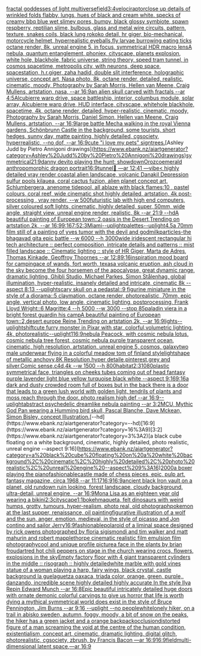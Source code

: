 [fractal goddesses of light multiverse](https://www.ebank.nz/aiartgenerator?category=fractal%20goddesses%20of%20light%20multiverse)[field](https://www.ebank.nz/aiartgenerator?category=field)[3:4](https://www.ebank.nz/aiartgenerator?category=3%3A4)[velociraptor](https://www.ebank.nz/aiartgenerator?category=velociraptor)[close up details of wrinkled folds flabby, lungs, hues of black and cream white. specks of creamy bbq blue wet slimey pores, bumpy, black glossy symbiote, spawn respberry, reptilian slime, bulbous, glass and metal wire circuits,  pattern, texture, snakes coils, black lung rokoko detail, hr giger, bio-mechanical, motorcycle helmet, hyperrealistic eyeballs,fly larvae burrowing eating ticks octane render, 8k, unreal engine 5, in focus, symmetrical HDR macro lens](https://www.ebank.nz/aiartgenerator?category=close%20up%20details%20of%20wrinkled%20folds%20flabby%2C%20lungs%2C%20hues%20of%20black%20and%20cream%20white.%20specks%20of%20creamy%20bbq%20blue%20wet%20slimey%20pores%2C%20bumpy%2C%20black%20glossy%20symbiote%2C%20spawn%20respberry%2C%20reptilian%20slime%2C%20bulbous%2C%20glass%20and%20metal%20wire%20circuits%2C%20%20pattern%2C%20texture%2C%20snakes%20coils%2C%20black%20lung%20rokoko%20detail%2C%20hr%20giger%2C%20bio-mechanical%2C%20motorcycle%20helmet%2C%20hyperrealistic%20eyeballs%2Cfly%20larvae%20burrowing%20eating%20ticks%20octane%20render%2C%208k%2C%20unreal%20engine%205%2C%20in%20focus%2C%20symmetrical%20HDR%20macro%20lens)[A nebula, quantum entanglement, phoniex, cityscape, planets explosion, white hole, blackhole, fabric universe, string theory, speed tram tunnel, in cosmos spacetime, metropolis city, with neurons, deep space, spacestation, h.r.giger, zaha hadid, double slit interference, holographic universe, concept art, Nasa photo, 8k, octane render, detailed, realistic, cinematic, moody, Photography by Sarah Morris, Hellen van Meene, Craig Mullens, artstation, nasa, --ar 16:9](https://www.ebank.nz/aiartgenerator?category=A%20nebula%2C%20quantum%20entanglement%2C%20phoniex%2C%20cityscape%2C%20planets%20explosion%2C%20white%20hole%2C%20blackhole%2C%20fabric%20universe%2C%20string%20theory%2C%20speed%20tram%20tunnel%2C%20in%20cosmos%20spacetime%2C%20metropolis%20city%2C%20with%20neurons%2C%20deep%20space%2C%20spacestation%2C%20h.r.giger%2C%20zaha%20hadid%2C%20double%20slit%20interference%2C%20holographic%20universe%2C%20concept%20art%2C%20Nasa%20photo%2C%208k%2C%20octane%20render%2C%20detailed%2C%20realistic%2C%20cinematic%2C%20moody%2C%20Photography%20by%20Sarah%20Morris%2C%20Hellen%20van%20Meene%2C%20Craig%20Mullens%2C%20artstation%2C%20nasa%2C%20--ar%2016%3A9)[an alien skull carved with fractals --ar 4:5](https://www.ebank.nz/aiartgenerator?category=an%20alien%20skull%20carved%20with%20fractals%20--ar%204%3A5)[Alcubierre warp drive, space battleship, interior, columbus module, solar array, Alcubierre warp drive, HUD interface, cityscape, whitehole blackhole, spacetime, 4k, octane render, detailed, hyper-realistic, cinematic, moody, Photography by Sarah Morris, Daniel Simon, Hellen van Meene, Craig Mullens, artstation, --ar 16:9](https://www.ebank.nz/aiartgenerator?category=Alcubierre%20warp%20drive%2C%20space%20battleship%2C%20interior%2C%20columbus%20module%2C%20solar%20array%2C%20Alcubierre%20warp%20drive%2C%20HUD%20interface%2C%20cityscape%2C%20whitehole%20blackhole%2C%20spacetime%2C%204k%2C%20octane%20render%2C%20detailed%2C%20hyper-realistic%2C%20cinematic%2C%20moody%2C%20Photography%20by%20Sarah%20Morris%2C%20Daniel%20Simon%2C%20Hellen%20van%20Meene%2C%20Craig%20Mullens%2C%20artstation%2C%20--ar%2016%3A9)[large battle Mecha walking in the royal Vienna gardens, Schönbrunn Castle in the background, some tourists, short hedges, sunny day, matte painting, highly detailed, cgsociety, hyperrealistic, --no dof, --ar 16:9](https://www.ebank.nz/aiartgenerator?category=large%20battle%20Mecha%20walking%20in%20the%20royal%20Vienna%20gardens%2C%20Sch%C3%B6nbrunn%20Castle%20in%20the%20background%2C%20some%20tourists%2C%20short%20hedges%2C%20sunny%20day%2C%20matte%20painting%2C%20highly%20detailed%2C%20cgsociety%2C%20hyperrealistic%2C%20--no%20dof%2C%20--ar%2016%3A9)[cute "i love my pets" sign](https://www.ebank.nz/aiartgenerator?category=cute%20%22i%20love%20my%20pets%22%20sign)[trees.](https://www.ebank.nz/aiartgenerator?category=trees.)[Ashley Judd by Pietro Annigoni drawings](https://www.ebank.nz/aiartgenerator?category=Ashley%20Judd%20by%20Pietro%20Annigoni%20drawings)[symmetrical](https://www.ebank.nz/aiartgenerator?category=symmetrical)[21:9](https://www.ebank.nz/aiartgenerator?category=21%3A9)[danny devito playing the hunt: showdown](https://www.ebank.nz/aiartgenerator?category=danny%20devito%20playing%20the%20hunt%3A%20showdown)[Orozco](https://www.ebank.nz/aiartgenerator?category=Orozco)[emerald anthropomorphic dragon portrait](https://www.ebank.nz/aiartgenerator?category=emerald%20anthropomorphic%20dragon%20portrait)[16:9](https://www.ebank.nz/aiartgenerator?category=16%3A9)[tunnel](https://www.ebank.nz/aiartgenerator?category=tunnel)[🏁 —ar 12:41 —vibe](https://www.ebank.nz/aiartgenerator?category=%F0%9F%8F%81%20%E2%80%94ar%2012%3A41%20%E2%80%94vibe)[< highly detailed vray render coastal alien landscape, volcanic Danakil Depression sulfur pools kilauea, coral cactus fuzion, alien planet concept art, Schlumbergera, anenome tidepool, all ablaze with black flames:10 , pastel colours, coral reef, wide cinematic shot highly detailed, artstation, 4k post-processing , vray render, --w 500](https://www.ebank.nz/aiartgenerator?category=%3C%20highly%20detailed%20vray%20render%20coastal%20alien%20landscape%2C%20volcanic%20Danakil%20Depression%20sulfur%20pools%20kilauea%2C%20coral%20cactus%20fuzion%2C%20alien%20planet%20concept%20art%2C%20Schlumbergera%2C%20anenome%20tidepool%2C%20all%20ablaze%20with%20black%20flames%3A10%20%2C%20pastel%20colours%2C%20coral%20reef%2C%20wide%20cinematic%20shot%20highly%20detailed%2C%20artstation%2C%204k%20post-processing%20%2C%20vray%20render%2C%20--w%20500)[futuristic lab with high end computers, silver coloured soft lights, cinematic, highly detailed, super, 50mm, wide angle, straight view, unreal engine render, realistic, 8k --ar 21:9 --hd](https://www.ebank.nz/aiartgenerator?category=futuristic%20lab%20with%20high%20end%20computers%2C%20silver%20coloured%20soft%20lights%2C%20cinematic%2C%20highly%20detailed%2C%20super%2C%2050mm%2C%20wide%20angle%2C%20straight%20view%2C%20unreal%20engine%20render%2C%20realistic%2C%208k%20--ar%2021%3A9%20--hd)[A beautiful painting of European town::2,oasis in the Desert,Trending on artstation,2k, --ar 16:9](https://www.ebank.nz/aiartgenerator?category=A%20beautiful%20painting%20of%20European%20town%3A%3A2%2Coasis%20in%20the%20Desert%2CTrending%20on%20artstation%2C2k%2C%20--ar%2016%3A9)[9:16](https://www.ebank.nz/aiartgenerator?category=9%3A16)[7:5](https://www.ebank.nz/aiartgenerator?category=7%3A5)[2:3](https://www.ebank.nz/aiartgenerator?category=2%3A3)[Miami](https://www.ebank.nz/aiartgenerator?category=Miami)[--uplight](https://www.ebank.nz/aiartgenerator?category=--uplight)[palettes](https://www.ebank.nz/aiartgenerator?category=palettes)[--uplight](https://www.ebank.nz/aiartgenerator?category=--uplight)[4.5](https://www.ebank.nz/aiartgenerator?category=4.5)[a 70mm film still of a painting of yves tumor with the devil and god](https://www.ebank.nz/aiartgenerator?category=a%2070mm%20film%20still%20of%20a%20painting%20of%20yves%20tumor%20with%20the%20devil%20and%20god)[milk](https://www.ebank.nz/aiartgenerator?category=milk)[particles](https://www.ebank.nz/aiartgenerator?category=particles)[-](https://www.ebank.nz/aiartgenerator?category=-)[the bhagavad gita epic battle --w 6000 --h 3000](https://www.ebank.nz/aiartgenerator?category=the%20bhagavad%20gita%20epic%20battle%20--w%206000%20--h%203000)[wide iridescent rectangular hi tech architecture :: perfect composition, intricate details and patterns :: mist filled landscape :: Cinematic lighting :: style of HR Giger, Marta de Adres, Thomas Kinkade, Geoffroy Thoornes --ar 12:8](https://www.ebank.nz/aiartgenerator?category=wide%20iridescent%20rectangular%20hi%20tech%20architecture%20%3A%3A%20perfect%20composition%2C%20intricate%20details%20and%20patterns%20%3A%3A%20mist%20filled%20landscape%20%3A%3A%20Cinematic%20lighting%20%3A%3A%20style%20of%20HR%20Giger%2C%20Marta%20de%20Adres%2C%20Thomas%20Kinkade%2C%20Geoffroy%20Thoornes%20--ar%2012%3A8)[9:16](https://www.ebank.nz/aiartgenerator?category=9%3A16)[inspiration mood board for camping](https://www.ebank.nz/aiartgenerator?category=inspiration%20mood%20board%20for%20camping)[ace of wands, fort worth, texas](https://www.ebank.nz/aiartgenerator?category=ace%20of%20wands%2C%20fort%20worth%2C%20texas)[a volcanic eruption, ash cloud in the sky become the four horsemen of the apocalypse, great dynamic range, dramatic lighting, Ghibli Studio, Michael Parkes, Simon Stålenhag, global illumination, hyper-realistic, insanely detailed and intricate, cinematic 8k --aspect 8:13 --uplight](https://www.ebank.nz/aiartgenerator?category=a%20volcanic%20eruption%2C%20ash%20cloud%20in%20the%20sky%20become%20the%20four%20horsemen%20of%20the%20apocalypse%2C%20great%20dynamic%20range%2C%20dramatic%20lighting%2C%20Ghibli%20Studio%2C%20Michael%20Parkes%2C%20Simon%20St%C3%A5lenhag%2C%20global%20illumination%2C%20hyper-realistic%2C%20insanely%20detailed%20and%20intricate%2C%20cinematic%208k%20--aspect%208%3A13%20--uplight)[scary skull on a pedastal::9 figurine miniature in the style of a diorama::5 claymation, octane render, photorealistic, 70mm, epic angle, vertical photo, low angle, cinematic lighting, postprocessing, Frank Lloyd Wright::6 Magritte:4 --h 5000 --w 3000 --stop 85](https://www.ebank.nz/aiartgenerator?category=scary%20skull%20on%20a%20pedastal%3A%3A9%20figurine%20miniature%20in%20the%20style%20of%20a%20diorama%3A%3A5%20claymation%2C%20octane%20render%2C%20photorealistic%2C%2070mm%2C%20epic%20angle%2C%20vertical%20photo%2C%20low%20angle%2C%20cinematic%20lighting%2C%20postprocessing%2C%20Frank%20Lloyd%20Wright%3A%3A6%20Magritte%3A4%20--h%205000%20--w%203000%20--stop%2085)[paladin viera in a bright forest guardin his camp](https://www.ebank.nz/aiartgenerator?category=paladin%20viera%20in%20a%20bright%20forest%20guardin%20his%20camp)[A beautiful painting of European town::2,desert,europe Reine,Trending on artstation,2k, --ar 16:9](https://www.ebank.nz/aiartgenerator?category=A%20beautiful%20painting%20of%20European%20town%3A%3A2%2Cdesert%2Ceurope%20Reine%2CTrending%20on%20artstation%2C2k%2C%20--ar%2016%3A9)[lights](https://www.ebank.nz/aiartgenerator?category=lights)[--uplight](https://www.ebank.nz/aiartgenerator?category=--uplight)[shift](https://www.ebank.nz/aiartgenerator?category=shift)[cute furry monster in Pixar with star, colorful,volumetric lighting, 4k, photorealistic](https://www.ebank.nz/aiartgenerator?category=cute%20furry%20monster%20in%20Pixar%20with%20star%2C%20colorful%2Cvolumetric%20lighting%2C%204k%2C%20photorealistic)[--uplight](https://www.ebank.nz/aiartgenerator?category=--uplight)[1](https://www.ebank.nz/aiartgenerator?category=1)[16:9](https://www.ebank.nz/aiartgenerator?category=16%3A9)[nebula Peacock, with cosmic nebula lotus, cosmic nebula tree forest, cosmic nebula purple transparent ocean, cinematic, high resolution, artstation, unreal engine 5, cosmos, galaxy](https://www.ebank.nz/aiartgenerator?category=nebula%20Peacock%2C%20with%20cosmic%20nebula%20lotus%2C%20cosmic%20nebula%20tree%20forest%2C%20cosmic%20nebula%20purple%20transparent%20ocean%2C%20cinematic%2C%20high%20resolution%2C%20artstation%2C%20unreal%20engine%205%2C%20cosmos%2C%20galaxy)[two male underwear flying in a colorful meadow tom of finland style](https://www.ebank.nz/aiartgenerator?category=two%20male%20underwear%20flying%20in%20a%20colorful%20meadow%20tom%20of%20finland%20style)[light](https://www.ebank.nz/aiartgenerator?category=light)[shape of metallic anchovy,8K Resolution,hyper detaile,pinterest,grey and silver,Comic sense,c4d,4k --w 1500 --h 800](https://www.ebank.nz/aiartgenerator?category=shape%20of%20metallic%20anchovy%2C8K%20Resolution%2Chyper%20detaile%2Cpinterest%2Cgrey%20and%20silver%2CComic%20sense%2Cc4d%2C4k%20--w%201500%20--h%20800)[habitat](https://www.ebank.nz/aiartgenerator?category=habitat)[2:3](https://www.ebank.nz/aiartgenerator?category=2%3A3)[1080](https://www.ebank.nz/aiartgenerator?category=1080)[plastic symmetrical face, triangles on cheeks tubes coming out of head fantasy purple lavender light blue yellow turquoise black white --aspect 9:16](https://www.ebank.nz/aiartgenerator?category=plastic%20symmetrical%20face%2C%20triangles%20on%20cheeks%20tubes%20coming%20out%20of%20head%20fantasy%20purple%20lavender%20light%20blue%20yellow%20turquoise%20black%20white%20--aspect%209%3A16)[9:16](https://www.ebank.nz/aiartgenerator?category=9%3A16)[a dark and dusty crowded room full of boxes but in the back there is a door that leads to a green lush world with golden light, tendrils of plants and moss reach through the door. photo realism high def --ar 16:9](https://www.ebank.nz/aiartgenerator?category=a%20dark%20and%20dusty%20crowded%20room%20full%20of%20boxes%20but%20in%20the%20back%20there%20is%20a%20door%20that%20leads%20to%20a%20green%20lush%20world%20with%20golden%20light%2C%20tendrils%20of%20plants%20and%20moss%20reach%20through%20the%20door.%20photo%20realism%20high%20def%20--ar%2016%3A9)[--uplight](https://www.ebank.nz/aiartgenerator?category=--uplight)[abstract psychedelic dreamlike nebula painting --ar 3:2](https://www.ebank.nz/aiartgenerator?category=abstract%20psychedelic%20dreamlike%20nebula%20painting%20--ar%203%3A2)[MCU, Mythic God Pan wearing a Humming bird skull, Pascal Blanche, Dave Mckean, Simon Bisley, concept Illustration.](https://www.ebank.nz/aiartgenerator?category=MCU%2C%20Mythic%20God%20Pan%20wearing%20a%20Humming%20bird%20skull%2C%20Pascal%20Blanche%2C%20Dave%20Mckean%2C%20Simon%20Bisley%2C%20concept%20Illustration.)[--hd](https://www.ebank.nz/aiartgenerator?category=--hd)[16:9](https://www.ebank.nz/aiartgenerator?category=16%3A9)[3:2](https://www.ebank.nz/aiartgenerator?category=3%3A2)[a black cube floating on a white background, cinematic, highly detailed, photo realistic, unreal engine --aspect 9:16](https://www.ebank.nz/aiartgenerator?category=a%20black%20cube%20floating%20on%20a%20white%20background%2C%20cinematic%2C%20highly%20detailed%2C%20photo%20realistic%2C%20unreal%20engine%20--aspect%209%3A16)[2000](https://www.ebank.nz/aiartgenerator?category=2000)[a boxer playing the piano](https://www.ebank.nz/aiartgenerator?category=a%20boxer%20playing%20the%20piano)[fashionable](https://www.ebank.nz/aiartgenerator?category=fashionable)[castle made of chess pieces, epic, pulp art, fantasy magazine, circa 1968 --ar 11:17](https://www.ebank.nz/aiartgenerator?category=castle%20made%20of%20chess%20pieces%2C%20epic%2C%20pulp%20art%2C%20fantasy%20magazine%2C%20circa%201968%20--ar%2011%3A17)[16:9](https://www.ebank.nz/aiartgenerator?category=16%3A9)[16:9](https://www.ebank.nz/aiartgenerator?category=16%3A9)[ancient black Iron vault on a planet, old rundown ruin looking, forest landscape, cloudy background, ultra-detail, unreal engine, --ar 16:9](https://www.ebank.nz/aiartgenerator?category=ancient%20black%20Iron%20vault%20on%20a%20planet%2C%20old%20rundown%20ruin%20looking%2C%20forest%20landscape%2C%20cloudy%20background%2C%20ultra-detail%2C%20unreal%20engine%2C%20--ar%2016%3A9)[Mona Lisa as an eighteen year old wearing a bikini](https://www.ebank.nz/aiartgenerator?category=Mona%20Lisa%20as%20an%20eighteen%20year%20old%20wearing%20a%20bikini)[2:3](https://www.ebank.nz/aiartgenerator?category=2%3A3)[cityscape](https://www.ebank.nz/aiartgenerator?category=cityscape)[1:1](https://www.ebank.nz/aiartgenerator?category=1%3A1)[bokeh](https://www.ebank.nz/aiartgenerator?category=bokeh)[maqueta, felt dinosaurs with weird humps, grotty, tumours, hyper-realism, photo real, old photograph](https://www.ebank.nz/aiartgenerator?category=maqueta%2C%20felt%20dinosaurs%20with%20weird%20humps%2C%20grotty%2C%20tumours%2C%20hyper-realism%2C%20photo%20real%2C%20old%20photograph)[pokemon at the last supper, renaissance, oil painting](https://www.ebank.nz/aiartgenerator?category=pokemon%20at%20the%20last%20supper%2C%20renaissance%2C%20oil%20painting)[figurative illustration of a wolf and the sun, anger, emotion, medieval, in the style of picasso and Jon contino and sailor Jerry](https://www.ebank.nz/aiartgenerator?category=figurative%20illustration%20of%20a%20wolf%20and%20the%20sun%2C%20anger%2C%20emotion%2C%20medieval%2C%20in%20the%20style%20of%20picasso%20and%20Jon%20contino%20and%20sailor%20Jerry)[16:9](https://www.ebank.nz/aiartgenerator?category=16%3A9)[fashionable](https://www.ebank.nz/aiartgenerator?category=fashionable)[polaroid of a liminal space designed by rick owens photographed by floria sigismondi and tim walker  and matt mahurin and robert mapplethorpe cinematic realistic film emulsion film photography](https://www.ebank.nz/aiartgenerator?category=polaroid%20of%20a%20liminal%20space%20designed%20by%20rick%20owens%20photographed%20by%20floria%20sigismondi%20and%20tim%20walker%20%20and%20matt%20mahurin%20and%20robert%20mapplethorpe%20cinematic%20realistic%20film%20emulsion%20film%20photography)[cool and unique profile picture](https://www.ebank.nz/aiartgenerator?category=cool%20and%20unique%20profile%20picture)[a face in the plants by brian froud](https://www.ebank.nz/aiartgenerator?category=a%20face%20in%20the%20plants%20by%20brian%20froud)[art](https://www.ebank.nz/aiartgenerator?category=art)[red hot chili peppers on stage in the church wearing crocs, flowers, explosions in the sky](https://www.ebank.nz/aiartgenerator?category=red%20hot%20chili%20peppers%20on%20stage%20in%20the%20church%20wearing%20crocs%2C%20flowers%2C%20explosions%20in%20the%20sky)[Empty factory floor with 4 giant transparent cylinders in the middle :: risograph :: highly detailed](https://www.ebank.nz/aiartgenerator?category=Empty%20factory%20floor%20with%204%20giant%20transparent%20cylinders%20in%20the%20middle%20%3A%3A%20risograph%20%3A%3A%20highly%20detailed)[white marble with gold vines statue of a woman playing a harp, fairy wings, black crystal, castle background la guelaguetza oaxaca, triada color, orange, green, purple,, danzando, incredible scene highly detailed highly accurate In the style Ilya Repin Edward Munch --ar 16:8](https://www.ebank.nz/aiartgenerator?category=white%20marble%20with%20gold%20vines%20statue%20of%20a%20woman%20playing%20a%20harp%2C%20fairy%20wings%2C%20black%20crystal%2C%20castle%20background%20la%20guelaguetza%20oaxaca%2C%20triada%20color%2C%20orange%2C%20green%2C%20purple%2C%2C%20danzando%2C%20incredible%20scene%20highly%20detailed%20highly%20accurate%20In%20the%20style%20Ilya%20Repin%20Edward%20Munch%20--ar%2016%3A8)[Epic beautiful intricately detailed huge doors with ornate demonic colorful carvings to give us horror that life is worth dying a mythical symmetrical world does exist in the style of Bruce Pennington, Jim Burns --ar 9:16 --uplight --no people](https://www.ebank.nz/aiartgenerator?category=Epic%20beautiful%20intricately%20detailed%20huge%20doors%20with%20ornate%20demonic%20colorful%20carvings%20to%20give%20us%20horror%20that%20life%20is%20worth%20dying%20a%20mythical%20symmetrical%20world%20does%20exist%20in%20the%20style%20of%20Bruce%20Pennington%2C%20Jim%20Burns%20--ar%209%3A16%20--uplight%20--no%20people)[white](https://www.ebank.nz/aiartgenerator?category=white)[lonely hiker, on a trail in abisko sweden, autumn, foggy, moody, a bit of snow on the peaks, the hiker has a green jacket and a orange backpack](https://www.ebank.nz/aiartgenerator?category=lonely%20hiker%2C%20on%20a%20trail%20in%20abisko%20sweden%2C%20autumn%2C%20foggy%2C%20moody%2C%20a%20bit%20of%20snow%20on%20the%20peaks%2C%20the%20hiker%20has%20a%20green%20jacket%20and%20a%20orange%20backpack)[occlusion](https://www.ebank.nz/aiartgenerator?category=occlusion)[distorted figure of a man screaming the void at the centre of the human condition, existentialism, concept art, cinematic, dramatic lighting, digital glitch, photorealistic, cgsociety, zbrush, by Francis Bacon —ar 16:9](https://www.ebank.nz/aiartgenerator?category=distorted%20figure%20of%20a%20man%20screaming%20the%20void%20at%20the%20centre%20of%20the%20human%20condition%2C%20existentialism%2C%20concept%20art%2C%20cinematic%2C%20dramatic%20lighting%2C%20digital%20glitch%2C%20photorealistic%2C%20cgsociety%2C%20zbrush%2C%20by%20Francis%20Bacon%20%E2%80%94ar%2016%3A9)[16:9](https://www.ebank.nz/aiartgenerator?category=16%3A9)[field](https://www.ebank.nz/aiartgenerator?category=field)[multi-dimensional latent space,—ar 16:9](https://www.ebank.nz/aiartgenerator?category=multi-dimensional%20latent%20space%2C%E2%80%94ar%2016%3A9)